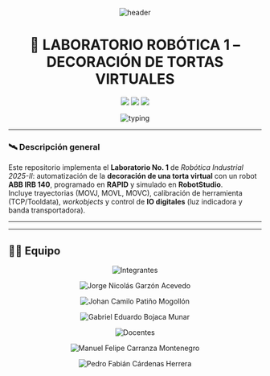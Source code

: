 <!-- ✦✦✦ FUTURE IS AUTOMATED ✦✦✦ -->
<!-- Banner superior “neón” -->
<p align="center">
  <img src="https://capsule-render.vercel.app/api?type=waving&height=140&color=0:04041A,50:14213D,100:0A4D68&text=Laboratorio%20Rob%C3%B3tica%201&fontColor=E0FBFC&fontAlign=50&fontAlignY=30&desc=Decoraci%C3%B3n%20de%20Tortas%20Virtuales%20%E2%80%A2%20ABB%20IRB%20140%20%E2%80%A2%20RAPID&descAlign=50&descAlignY=60" alt="header" />
</p>

<h1 align="center">🤖 LABORATORIO ROBÓTICA 1 – DECORACIÓN DE TORTAS VIRTUALES</h1>

<p align="center">
  <img src="https://img.shields.io/badge/RAPID-ABB%20IRC5-orange?style=for-the-badge" />
  <img src="https://img.shields.io/badge/RobotStudio-2025-blue?style=for-the-badge" />
  <img src="https://img.shields.io/badge/Automation-Industrial-green?style=for-the-badge" />
</p>

<!-- Línea de texto mecanografiado (animado) -->
<p align="center">
  <img src="https://readme-typing-svg.demolab.com?font=JetBrains+Mono&weight=600&size=20&pause=1200&duration=3500&color=00E5FF&center=true&vCenter=true&lines=Rob%C3%B3tica+Industrial+2025%E2%80%93II;ABB+IRB+140+%E2%80%A2+RAPID+%E2%80%A2+RobotStudio;TCP+%2F+Tooldata+%E2%80%A2+WorkObjects+%E2%80%A2+IO+Digitales" alt="typing">
</p>

---

### 🛰️ Descripción general

Este repositorio implementa el **Laboratorio No. 1** de *Robótica Industrial 2025-II*: automatización de la **decoración de una torta virtual** con un robot **ABB IRB 140**, programado en **RAPID** y simulado en **RobotStudio**.  
Incluye trayectorias (MOVJ, MOVL, MOVC), calibración de herramienta (TCP/Tooldata), *workobjects* y control de **IO digitales** (luz indicadora y banda transportadora).

---

---

## 🧑‍🚀 Equipo

<!-- ===== INICIO BLOQUE ANIMACIONES EQUIPO (una animación por línea) ===== -->

<!-- Encabezado: Integrantes -->
<p align="center">
  <img src="https://readme-typing-svg.demolab.com?font=JetBrains+Mono&weight=800&size=22&duration=2000&pause=800&color=00E5FF&center=true&vCenter=true&width=1000&repeat=true&v=1&lines=Integrantes%3A" alt="Integrantes">
</p>

<!-- Nombre 1 -->
<p align="center">
  <img src="https://readme-typing-svg.demolab.com?font=JetBrains+Mono&weight=700&size=20&duration=2400&pause=600&color=7F5AF0&center=true&vCenter=true&width=1000&repeat=true&v=1&lines=Jorge+Nicol%C3%A1s+Garz%C3%B3n+Acevedo+%E2%80%94+jngarzona%40unal.du.co" alt="Jorge Nicolás Garzón Acevedo">
</p>

<!-- Nombre 2 -->
<p align="center">
  <img src="https://readme-typing-svg.demolab.com?font=JetBrains+Mono&weight=700&size=20&duration=2400&pause=600&color=7F5AF0&center=true&vCenter=true&width=1000&repeat=true&v=1&lines=Johan+Camilo+Pati%C3%B1o+Mogoll%C3%B3n+%E2%80%94+jopatinom%40unal.edu.co" alt="Johan Camilo Patiño Mogollón">
</p>

<!-- Nombre 3 -->
<p align="center">
  <img src="https://readme-typing-svg.demolab.com?font=JetBrains+Mono&weight=700&size=20&duration=2400&pause=600&color=7F5AF0&center=true&vCenter=true&width=1000&repeat=true&v=1&lines=Gabriel+Eduardo+Bojaca+Munar+%E2%80%94+gbojaca%40unal.edu.co" alt="Gabriel Eduardo Bojaca Munar">
</p>

<!-- Encabezado: Docentes -->
<p align="center">
  <img src="https://readme-typing-svg.demolab.com?font=JetBrains+Mono&weight=800&size=22&duration=2000&pause=800&color=00E5FF&center=true&vCenter=true&width=1000&repeat=true&v=1&lines=Docentes%3A" alt="Docentes">
</p>

<!-- Docente 1 -->
<p align="center">
  <img src="https://readme-typing-svg.demolab.com?font=JetBrains+Mono&weight=700&size=20&duration=2400&pause=600&color=39D353&center=true&vCenter=true&width=1000&repeat=true&v=1&lines=Manuel+Felipe+Carranza+Montenegro+%E2%80%94+mcarranza%40unal.edu.co" alt="Manuel Felipe Carranza Montenegro">
</p>

<!-- Docente 2 -->
<p align="center">
  <img src="https://readme-typing-svg.demolab.com?font=JetBrains+Mono&weight=700&size=20&duration=2400&pause=600&color=39D353&center=true&vCenter=true&width=1000&repeat=true&v=1&lines=Pedro+Fabi%C3%A1n+C%C3%A1rdenas+Herrera+%E2%80%94+pfcardenash%40unal.edu.co" alt="Pedro Fabián Cárdenas Herrera">
</p>

<!-- ===== FIN BLOQUE ANIMACIONES EQUIPO ===== -->



